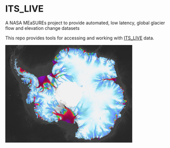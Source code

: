 # ITS_LIVE 
A NASA MEaSUREs project to provide automated, low latency, global glacier flow and elevation change datasets

This repo provides tools for accessing and working with [ITS_LIVE](https://its-live.jpl.nasa.gov/) data.

![ITS_LIVE](its_live_antarctic_vel.jpg)
